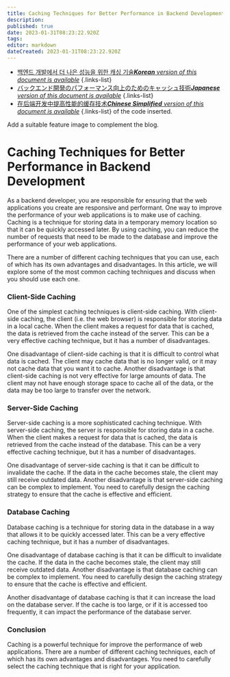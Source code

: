 ```yaml
---
title: Caching Techniques for Better Performance in Backend Development
description: 
published: true
date: 2023-01-31T08:23:22.920Z
tags: 
editor: markdown
dateCreated: 2023-01-31T08:23:22.920Z
---
```


- [백엔드 개발에서 더 나은 성능을 위한 캐싱 기술***Korean** version of this document is available*](/ko/Knowledge-base/Backend/caching-techniques-for-better-performance-in-backend-development)
{.links-list}
- [バックエンド開発のパフォーマンス向上のためのキャッシュ技術***Japanese** version of this document is available*](/ja/Knowledge-base/Backend/caching-techniques-for-better-performance-in-backend-development)
{.links-list}
- [在后端开发中提高性能的缓存技术***Chinese Simplified** version of this document is available*](/zh/Knowledge-base/Backend/caching-techniques-for-better-performance-in-backend-development)
{.links-list}
 of the code inserted.

Add a suitable feature image to complement the blog.

Caching Techniques for Better Performance in Backend Development
===============================================================

As a backend developer, you are responsible for ensuring that the web applications you create are responsive and performant. One way to improve the performance of your web applications is to make use of caching. Caching is a technique for storing data in a temporary memory location so that it can be quickly accessed later. By using caching, you can reduce the number of requests that need to be made to the database and improve the performance of your web applications.

There are a number of different caching techniques that you can use, each of which has its own advantages and disadvantages. In this article, we will explore some of the most common caching techniques and discuss when you should use each one.

### Client-Side Caching

One of the simplest caching techniques is client-side caching. With client-side caching, the client (i.e. the web browser) is responsible for storing data in a local cache. When the client makes a request for data that is cached, the data is retrieved from the cache instead of the server. This can be a very effective caching technique, but it has a number of disadvantages.

One disadvantage of client-side caching is that it is difficult to control what data is cached. The client may cache data that is no longer valid, or it may not cache data that you want it to cache. Another disadvantage is that client-side caching is not very effective for large amounts of data. The client may not have enough storage space to cache all of the data, or the data may be too large to transfer over the network.

### Server-Side Caching

Server-side caching is a more sophisticated caching technique. With server-side caching, the server is responsible for storing data in a cache. When the client makes a request for data that is cached, the data is retrieved from the cache instead of the database. This can be a very effective caching technique, but it has a number of disadvantages.

One disadvantage of server-side caching is that it can be difficult to invalidate the cache. If the data in the cache becomes stale, the client may still receive outdated data. Another disadvantage is that server-side caching can be complex to implement. You need to carefully design the caching strategy to ensure that the cache is effective and efficient.

### Database Caching

Database caching is a technique for storing data in the database in a way that allows it to be quickly accessed later. This can be a very effective caching technique, but it has a number of disadvantages.

One disadvantage of database caching is that it can be difficult to invalidate the cache. If the data in the cache becomes stale, the client may still receive outdated data. Another disadvantage is that database caching can be complex to implement. You need to carefully design the caching strategy to ensure that the cache is effective and efficient.

Another disadvantage of database caching is that it can increase the load on the database server. If the cache is too large, or if it is accessed too frequently, it can impact the performance of the database server.

### Conclusion

Caching is a powerful technique for improve the performance of web applications. There are a number of different caching techniques, each of which has its own advantages and disadvantages. You need to carefully select the caching technique that is right for your application.